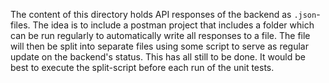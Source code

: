 The content of this directory holds API responses of the backend as `.json`-files. The idea is to include a postman project that includes a folder which can be run regularly to automatically write all responses to a file. The file will then be split into separate files using some script to serve as regular update on the backend's status.
This has all still to be done. It would be best to execute the split-script before each run of the unit tests.